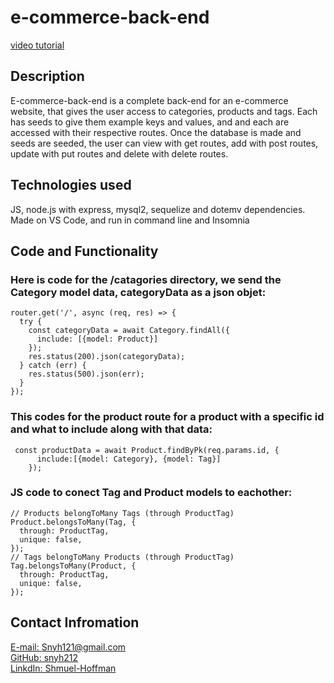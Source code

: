 # e-commerce-back-end

[video tutorial]()

## Description
E-commerce-back-end is a complete back-end for an e-commerce website, that gives the user access to categories, products and tags. Each has seeds to give them example keys and values, and and each are accessed with their respective routes. Once the database is made and seeds are seeded, the user can view with get routes, add with post routes, update with put routes and delete with delete routes.

## Technologies used
JS, node.js with express, mysql2, sequelize and dotemv dependencies.
Made on VS Code, and run in command line and Insomnia

## Code and Functionality

### Here is code for the /catagories directory, we send the Category model data, categoryData as a json objet:
```
router.get('/', async (req, res) => {
  try {
    const categoryData = await Category.findAll({
      include: [{model: Product}]
    });
    res.status(200).json(categoryData);
  } catch (err) {
    res.status(500).json(err);
  }
});
```
### This codes for the product route for a product with a specific id and what to include along with that data:
```
 const productData = await Product.findByPk(req.params.id, {
      include:[{model: Category}, {model: Tag}]
    });
```
### JS code to conect Tag and Product models to eachother:
```
// Products belongToMany Tags (through ProductTag)
Product.belongsToMany(Tag, {
  through: ProductTag,
  unique: false,
});
// Tags belongToMany Products (through ProductTag)
Tag.belongsToMany(Product, {
  through: ProductTag,
  unique: false,
});
```

## Contact Infromation

[E-mail: Snyh121@gmail.com](mailto:snyh121@gmail.com)  
[GitHub: snyh212](https://github.com/snyh212)  
[LinkdIn: Shmuel-Hoffman](https://www.linkedin.com/in/shmuel-hoffman-254b0223b?lipi=urn%3Ali%3Apage%3Ad_flagship3_profile_view_base_contact_details%3BS2rg0PtBTLeG2szT2ZbGmg%3D%3D)